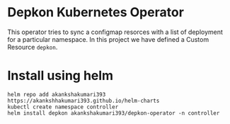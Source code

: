 # Depkon Kubernetes Operator

This operator tries to sync a configmap resorces with a list of deployment for a particular namespace. In this project we have defined a Custom Resource `depkon`.

# Install using helm

```
helm repo add akankshakumari393 https://akankshhakumari393.github.io/helm-charts
kubectl create namespace controller
helm install depkon akankshakumari393/depkon-operator -n controller
```